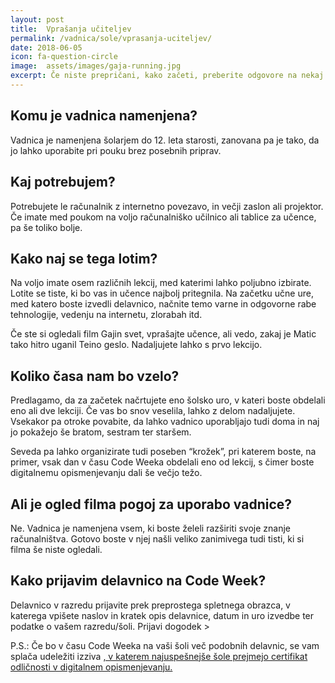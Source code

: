 ```yaml
---
layout: post
title:  Vprašanja učiteljev
permalink: /vadnica/sole/vprasanja-uciteljev/
date: 2018-06-05
icon: fa-question-circle
image:  assets/images/gaja-running.jpg
excerpt: Če niste prepričani, kako začeti, preberite odgovore na nekaj pogostih vprašanj o izvedbi delavnice med poukom.
---
```


## Komu je vadnica namenjena?
Vadnica je namenjena šolarjem do 12. leta starosti, zanovana pa je tako, da jo lahko uporabite pri pouku brez posebnih priprav.
 
## Kaj potrebujem? 
Potrebujete le računalnik z internetno povezavo, in večji zaslon ali projektor. Če imate med poukom na voljo računalniško učilnico ali tablice za učence, pa še toliko bolje.
 
## Kako naj se tega lotim?
Na voljo imate osem različnih lekcij, med katerimi lahko poljubno izbirate. Lotite se tiste, ki bo vas in učence najbolj pritegnila. Na začetku učne ure, med katero boste izvedli delavnico, načnite temo varne in odgovorne rabe tehnologije, vedenju na internetu, zlorabah itd. 
 
Če ste si ogledali film Gajin svet, vprašajte učence, ali vedo, zakaj je Matic tako hitro uganil Teino geslo. Nadaljujete lahko s prvo lekcijo.
 
## Koliko časa nam bo vzelo?
Predlagamo, da za začetek načrtujete eno šolsko uro, v kateri boste obdelali eno ali dve lekciji. Če vas bo snov veselila, lahko z delom nadaljujete. Vsekakor pa otroke povabite, da lahko vadnico uporabljajo tudi doma in naj jo pokažejo še bratom, sestram ter staršem.
 
Seveda pa lahko organizirate tudi poseben “krožek”, pri katerem boste, na primer, vsak dan v času Code Weeka obdelali eno od lekcij, s čimer boste digitalnemu opismenjevanju dali še večjo težo.
 
## Ali je ogled filma pogoj za uporabo vadnice?
Ne. Vadnica je namenjena vsem, ki boste želeli razširiti svoje znanje računalništva. Gotovo boste v njej našli veliko zanimivega tudi tisti, ki si filma še niste ogledali.
 
## Kako prijavim delavnico na Code Week?
Delavnico v razredu prijavite prek preprostega spletnega obrazca, v katerega vpišete naslov in kratek opis delavnice, datum in uro izvedbe ter podatke o vašem razredu/šoli. Prijavi dogodek >
 
P.S.: Če bo v času Code Weeka na vaši šoli več podobnih delavnic, se vam splača udeležiti izziva <a href="http://codeweek.eu/codeweek4all/" target="blank">, v katerem najuspešnejše šole prejmejo certifikat odličnosti v digitalnem opismenjevanju.
